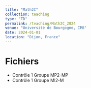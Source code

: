 ```yaml
---
title: "Math2C"
collection: teaching
type: "TD"
permalink: /teaching/Math2C_2024
venue: "Université de Bourgogne, IMB"
date: 2024-01-01
location: "Dijon, France"
---
```


Fichiers
======
* Contrôle 1 Groupe MP2-MP
* Contrôle 1 Groupe MI2-M
